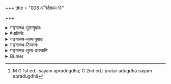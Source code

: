 +++
title = "008 अनिर्दशाया गोः"

+++

<details><summary>गङ्गानथ-मूलानुवादः</summary>

The milk of the cow that has not passed its ten days, as also that of the camel and of one-hoofed animals and of sheep; the milk of the irregular cow, as also the milk of the cow without her calf.—(8)
</details>

<details><summary>मेधातिथिः</summary>

यदीह "अनिर्दशाहं गोः क्षीरम्" इति पाठः उष्ट्रादीनाम् अपि दाशाहादिकः प्रतिषेध आशङ्क्यते । अनिर्दशाग्रहणानुवृत्त्या तत्र समाचार आत्यन्तिकप्रतिषेधार्थ आश्रयणीयः । अनिर्दशाया इति तु स्त्रीलिङ्गपाठे आशङ्कैव नास्ति । न हि तद्धितान्तैर् अनिर्दशाया उष्ट्रम् इत्यादिभिः संबन्धोपत्तिः । उत्तरत्र च पुनः क्षीरग्रहणात् समाचाराच् च उष्ट्रैकशफाविकानिर्दशगवीक्षीराणि सविकाराणि प्रतिषिध्यन्ते । संधिनीविवत्सयोस् तु क्षीरम् एव । 

- **अनिर्दशा** च गौर् उच्यते यस्याः प्रसूताया दशाहान्य् अनतिक्रान्तानि । **संधिनी** या उभयोः प्राप्तदोहा कथंचिद् अन्यतरस्मिन् दुह्यते । प्रातरदुग्धा[^२२] सायं  दुह्यते । सा तु स्वल्पक्षीरत्वाद् एकस्मिन्न् एव काले, सासौ **संधिनी** । 


[^२२]:
     M G 1st ed.: sāyam apradugdhā; G 2nd ed.: prātar adugdhā sāyam apradugdhā

- <u>कश्चिद्</u> आह या मृतस्ववत्सा परकीयं वत्सं संचार्य दुह्यते सा **संधिनी** । **विवत्सा** तु या सत्य् एव वत्से विनाकृतवत्सा वत्सप्रस्रवणम् अनपेक्ष्य कुष्ठकयवशालितुषादिना भोजनविशेषेण दुह्यात् । 

- **विवत्साया** इति । तेनैव वत्सग्रहणेनावत्सा धेनुर् आनीयताम् इतिवद् गोर् इति लब्धे गोग्रहणम् अजामहिष्योर् अप्रतिषेधार्थम् । न पुनर् अनिर्दशाया इत्य् अत्र । अतश् च गोग्रहणं तत्राजाद्युपलक्षणार्थम् । तथा च गौतमः- "गोश् च क्षीरम् अनिर्दशायाह् सूतके । अजामहिष्योश् च " (ग्ध् १७.२२–२३) इत्य् आह । **पयो**ग्रहणं संधिनीक्षीरम् इति समासान्तवर्तिनः क्षीरपदस्य नातिसुकरः संबन्धो यतः ॥ ५.८ ॥
</details>

<details><summary>गङ्गानथ-भाष्यानुवादः</summary>

If we read the opening words as ‘*anirdaśāham goḥ kṣīram*,’ then the prohibition regarding the milk of the camel and other animals also would be understood as limited to the ten days from calving; so that the qualification ‘that has not passed its ten days’ being taken with every one of the animals, it would become necessary to depend entirely upon usage in support of the absolute prohibition of the milk of the camel and other animals. If however we rend ‘*anirdaśāyāḥ*’ in the feminine form, then there would be no possibility of the above misunderstanding. Because it would not be possible to interpret the nominal affixes (attached to filenames of the other animals) as, in any way, connecting these animals with the epithet ‘*anirdaśāyāḥ*’)

In as much as the word ‘milk’ is repeated in the second half of the verse, this implies that what are forbidden by the former half are the milk of the camel, of the one-hoofed animals, of the sheep, of the goat and of the cow within ten days of its calving,—along with all its preparations; while in the case of the ‘irregular’ cow and the cow ‘deprived of its calf’, it is the *milk* only that is forbidden. Such is the usage also.

That cow is called ‘*anirdaśāha*,’ ‘not passed its ten days’, in whose case ten days have not passed since her calving.

‘*Irregular cow*’;—the cow that is expected to give milk both morning and evening, but gives it only at one time; giving milk in the evening only if not milked in the morning; and on account of the supply of milk being scanty, she is milked once only.

Some people explain ‘*Sandhini*’ as standing for that cow which, on having lost her own calf, is made to yield milk by bringing to her the calf of another cow; and in this case the cow ‘*without her calf*’ would be one whose calf is alive, but is separated from it, and is milked, independently of the calf, through presenting before her such special articles of food as the husks of barley, rice etc., so that the cow would be called ‘without her calf’ by the calf being held aside; just as people say—‘bring the cow without her calf’.

The ‘cow’ having been already mentioned in the first half, the term is repeated in the second half, with a view to show that similar milk of the goat and the buffalo is not forbidden. The same does not hold good regarding the epithet ‘*anirdaśāyāh*,’ ‘that has not passed its ten days;’ so that in this connection the ‘cow’ includes the front and the buffalo also. So says Gautama (17.22-23)—‘The milk of the cow that has not passed its ten days, during the period of impurity; also of the goat and the buffalo.’

The term ‘*payaḥ*’ ‘milk,’ has been added because it is not easy to construe the term ‘of the cow,’ with the term ‘*kṣīram*,’ ‘milk’ as contained in the compound ‘*sandhinīkṣīram*.’—(8)
</details>

<details><summary>गङ्गानथ-टिप्पन्यः</summary>

‘*Sandhinī*’—‘a cow that gives milk only once a day’ (Medhātithi, and
Govindarāja);—‘a cow in heat’ (Kullūka, who quotes Hārita in support,
Nārāyaṇa and Rāghavānanda);—‘a cow big with calf’ (Nandana);—‘a cow
whose own calf being dead, is milked with the help of another’s calf’
(‘some one’ mentioned in Medhātithi.)

This verse is quoted in *Mitākṣarā* (on 3.290), where it is said that
the unintentional drinking of these milks, if done once only, makes one
liable to the penance of a single day’s fast, while if done
intentionally, or if repeated, it entails a three days’ fast.

It is quoted in *Parāśaramādhava* (Ācāra, p. 712), where the
‘*Sandhinī*’ is described as ‘the cow that approaches the bull *i.e*.,
the cow in heat’,—and the ‘*anirdaśā*’ as ‘the one that has not passed
more than ten days since delivery.’

It is quoted in *Smṛtitattva* (p. 448), which adds the
following:—‘*anirdaśā*’ is that which has not passed ten days since its
delivery;—the ‘cow’ stands for the goat and the buffallo
also;—‘*ekaśapha*’ are the horse and other one-hoofed animals;—the
‘*sandhinī*’ is the cow that seeks for the bull; the avoiding of the
second ‘*goḥ*’ in the second line indicates that it is the milk of the
*cow* only that has lost its calf, and not that of the goat or the
buffalo.

It is quoted in *Vīramitrodaya* (Āhnika, p. 525), which adds the
following:—‘*nirdaśā*’ is the cow that has passed ten days since
delivery;—‘*ekaśapha*’ are the horse and other one-hoofed
animals—‘*āvika*’ is ‘the milk of the ewe’;—‘*sandhinī*’ is the cow in
heat;—‘*vivatsā*’ is one devoid of her calf.

It is quoted in *Madanapārijāta* (p. 929), which contains the same
remarks as *Mitākṣarā*;—in *Nṛsiṃhaprasāda* (Śrāddha p. 13a)—in
*Hemādri* (Śrāddha, p. 567);—in *Śuddhikaumudī* (p. 328), which explains
‘*ekaśapha*’ as standing for the Horse and the like, and ‘*Sandhinī*’ as
the cow ‘which has been covered by the bull’;—and in *Prāyaścittaviveka*
(p. 335).
</details>

<details><summary>गङ्गानथ-तुल्य-वाक्यानि</summary>

*Gautama* (17.22-26).—‘The milk of the cow until ten days have elapsed
since its calving, which is its period of impurity;—also of the she-goat
and the she-buffalo;—the milk of sheep and of the camel is never to be
drunk, as also that of one-hoofed animals; also the milk of the cow that
is constantly dripping milk, or which gives birth to twins or of the
irregular cow; also of the cow that has lost its calf.’

*Baudhāyana* (1.12.9-11).—‘The milk of an animal until its calf is ten
days old, and of one that gives milk while pregnant should not be
drunk;—nor that of a cow which has no calf, or which is milked with a
strange calf; the milk of sheep, camels or one-hoofed animals.’

*Āpastamba* (1.17.22-24).—‘The milk of sheep,—also the milk of the
camel, the deer, the milk of the irregular cow and of the cow that gives
birth to twins,—also of the cow within ten days of its calving.’

*Vaśiṣṭha* (14.34-85).—‘Let him not drink the milk of the cow in heat,
nor of one whose calf has died;—nor that given by cows, buffalos and
goats within ten days of calving.’

*Viṣṇu* (51.28-40).—‘All milks, except that of the cow, the goat and the
buffalo;—the milk of even these within ten days of calving;—also the
milk of those which are irregular in milk, or which constantly drip
milk, or which has lost its calf.’

*Yājñavalkya* (1.170).—‘Milk of the cow in heat, of the cow within ten
days of its calving, of the cow that has lost its calf,—one should
avoid; also the milk of camels, of one-hoofed animals, of women, of wild
animals and of sheep.’

*Śaṅkha* (Aparārka, p. 216).—‘The milk of all animals with two teats
should be avoided, except that of the goat.’

*Āpastamba* (Parāśaramādhava, p. 712).—‘The well-behaved Kṣatriya, or
Vaiśya or Śūdra should not drink the milk of the Kapilā cow.’

*Hārīta* (Vīramitrodaya-Āhnika, pp. 525, 526).—‘One shall not drink the
milk of the cow in heat;—nor of the cow whose calf is absent or dead, of
the cow that has been milked dry, nor of one just calved, till seven
days have elapsed, according to some,—ten days, according to
others,—while according to some, milk becomes drinkable after a
month;—they say that for two months, all the milk should he given to the
calf; during the third month, one shall milk only two teats, during the
fourth three teats.’
</details>

<details><summary>Bühler</summary>

008	The milk of a cow (or other female animal) within ten days after her calving, that of camels, of one-hoofed animals, of sheep, of a cow in heat, or of one that has no calf with her,
</details>
